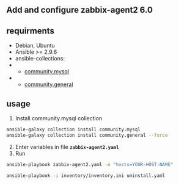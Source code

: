 ## Add and configure zabbix-agent2 6.0

## requirments
* Debian, Ubuntu
* Ansible >= 2.9.6
* ansible-collections:
* * [community.mysql](https://docs.ansible.com/ansible/latest/collections/community/mysql/mysql_info_module.html)
* * [community.general](https://docs.ansible.com/ansible/latest/collections/community/general/sudoers_module.html)

## usage
1. Install community.mysql collection
```bash
ansible-galaxy collection install community.mysql
ansible-galaxy collection install community.general --force
```
2. Enter variables in file **`zabbix-agent2.yaml`**
3. Run 
```Bash
ansible-playbook zabbix-agent2.yaml -e "hosts=YOUR-HOST-NAME"
```
```Bash
ansible-playbook -i inventory/inventory.ini uninstall.yaml
```
